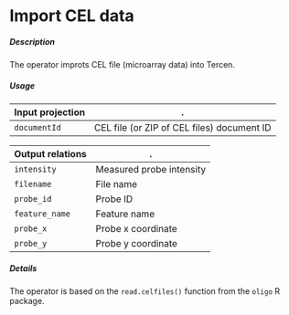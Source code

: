 # Import CEL data

##### Description

The operator improts CEL file (microarray data) into Tercen.

##### Usage

Input projection|.
---|---
`documentId`        | CEL file (or ZIP of CEL files) document ID 

Output relations|.
---|---
`intensity`       | Measured probe intensity
`filename`        | File name
`probe_id`        | Probe ID
`feature_name`    | Feature name
`probe_x`         | Probe x coordinate
`probe_y`         | Probe y coordinate

##### Details

The operator is based on the `read.celfiles()` function from the `oligo` R package.

